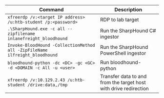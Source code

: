 | **Command** | **Description** |
| --------------|-------------------|
| `xfreerdp /v:<target IP address> /u:htb-student /p:<password>` | RDP to lab target |
| `.\SharpHound.exe -c all --zipfilename inlanefreight_bloodhound` | Run the SharpHound C# ingestor |
| `Invoke-BloodHound -CollectionMethod all -ZipFileName ilfreight_bloodhound` | Run the SharpHound PowerShell ingestor |
| `bloodhound-python -dc <DC> -gc <GC> -d <DOMAIN -c All -u <user>` | Run bloodhound-python |
| `xfreerdp /v:10.129.2.43 /u:htb-student /drive:data,/tmp` | Transfer data to and from the target host with drive redirection|